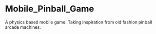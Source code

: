 # Mobile_Pinball_Game
A physics based mobile game. Taking inspiration from old fashion pinball arcade machines.
